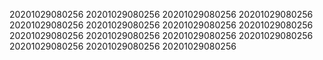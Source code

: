20201029080256
20201029080256
20201029080256
20201029080256
20201029080256
20201029080256
20201029080256
20201029080256
20201029080256
20201029080256
20201029080256
20201029080256
20201029080256
20201029080256
20201029080256
